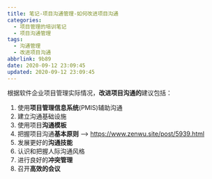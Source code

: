 ```yaml
---
title: 笔记-项目沟通管理-如何改进项目沟通
categories:
  - 项目管理的培训笔记
  - 项目沟通管理
tags:
  - 沟通管理
  - 改进项目沟通
abbrlink: 9b89
date: 2020-09-12 23:09:45
updated: 2020-09-12 23:09:45
---
```


根据软件企业项目管理实际情况，**改进项目沟通的**建议包括：

1. 使用**项目管理信息系统**(PMIS)辅助沟通
2. 建立沟通基础设施
3. 使用项目**沟通模板**
4. 把握项目沟通**基本原则** --> <https://www.zenwu.site/post/5939.html>
5. 发展更好的**沟通技能**
6. 认识和把握人际沟通风格
7. 进行良好的**冲突管理**
8. 召开**高效的会议**
